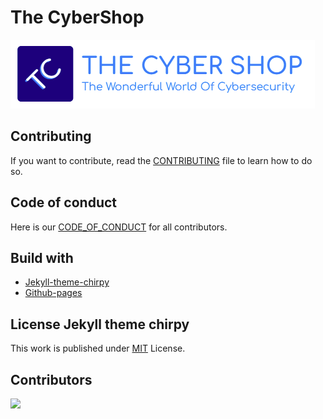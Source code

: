 # The CyberShop

![The CyberShop banner](/assets/img/banner/TC-banner.png)

## Contributing

If you want to contribute, read the [CONTRIBUTING](/CONTRIBUTING.md) file to learn how to do so.

## Code of conduct

Here is our [CODE_OF_CONDUCT](/CODE_OF_CONDUCT.md) for all contributors.

## Build with

- [Jekyll-theme-chirpy](https://github.com/cotes2020/jekyll-theme-chirpy)
- [Github-pages](https://pages.github.com/)

## License Jekyll theme chirpy

This work is published under [MIT][mit] License.

[gem]: https://rubygems.org/gems/jekyll-theme-chirpy
[chirpy]: https://github.com/cotes2020/jekyll-theme-chirpy/
[CD]: https://en.wikipedia.org/wiki/Continuous_deployment
[mit]: https://github.com/cotes2020/chirpy-starter/blob/master/LICENSE

## Contributors

<a href="https://github.com/cyberdico/cyberdico.github.io/graphs/contributors">
  <img src="https://contrib.rocks/image?repo=cyberdico/cyberdico.github.io" />